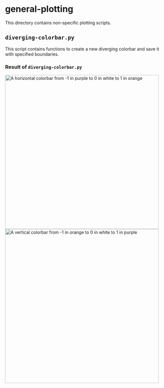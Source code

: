 # general-plotting
This directory contains non-specific plotting scripts.

## `diverging-colorbar.py`

This script contains functions to create a new diverging colorbar and
save it with specified boundaries.

### Result of `diverging-colorbar.py`

<img src="https://raw.github.com/emleddin/research-scripts/main/general-plotting/cbar_PurpleOrange.png?raw=true" alt="A horizontal colorbar from -1 in purple to 0 in white to 1 in orange" width="500"/>

<img src="https://raw.github.com/emleddin/research-scripts/main/general-plotting/cbar_OrangePurple.png?raw=true" alt="A vertical colorbar from -1 in orange to 0 in white to 1 in purple" width="500"/>
